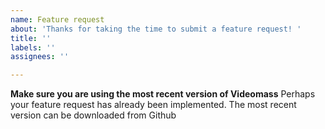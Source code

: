 ```yaml
---
name: Feature request
about: 'Thanks for taking the time to submit a feature request! '
title: ''
labels: ''
assignees: ''

---
```


**Make sure you are using the most recent version of Videomass**
Perhaps your feature request has already been implemented. The most recent version can be downloaded from Github
